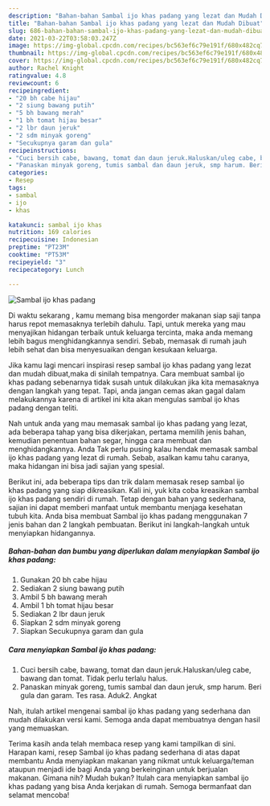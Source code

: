 ```yaml
---
description: "Bahan-bahan Sambal ijo khas padang yang lezat dan Mudah Dibuat"
title: "Bahan-bahan Sambal ijo khas padang yang lezat dan Mudah Dibuat"
slug: 686-bahan-bahan-sambal-ijo-khas-padang-yang-lezat-dan-mudah-dibuat
date: 2021-03-22T03:58:03.247Z
image: https://img-global.cpcdn.com/recipes/bc563ef6c79e191f/680x482cq70/sambal-ijo-khas-padang-foto-resep-utama.jpg
thumbnail: https://img-global.cpcdn.com/recipes/bc563ef6c79e191f/680x482cq70/sambal-ijo-khas-padang-foto-resep-utama.jpg
cover: https://img-global.cpcdn.com/recipes/bc563ef6c79e191f/680x482cq70/sambal-ijo-khas-padang-foto-resep-utama.jpg
author: Rachel Knight
ratingvalue: 4.8
reviewcount: 6
recipeingredient:
- "20 bh cabe hijau"
- "2 siung bawang putih"
- "5 bh bawang merah"
- "1 bh tomat hijau besar"
- "2 lbr daun jeruk"
- "2 sdm minyak goreng"
- "Secukupnya garam dan gula"
recipeinstructions:
- "Cuci bersih cabe, bawang, tomat dan daun jeruk.Haluskan/uleg cabe, bawang dan tomat. Tidak perlu terlalu halus."
- "Panaskan minyak goreng, tumis sambal dan daun jeruk, smp harum. Beri gula dan garam. Tes rasa. Aduk2. Angkat"
categories:
- Resep
tags:
- sambal
- ijo
- khas

katakunci: sambal ijo khas 
nutrition: 169 calories
recipecuisine: Indonesian
preptime: "PT23M"
cooktime: "PT53M"
recipeyield: "3"
recipecategory: Lunch

---
```



![Sambal ijo khas padang](https://img-global.cpcdn.com/recipes/bc563ef6c79e191f/680x482cq70/sambal-ijo-khas-padang-foto-resep-utama.jpg)

Di waktu  sekarang , kamu memang bisa mengorder makanan siap saji tanpa harus repot memasaknya terlebih dahulu. Tapi, untuk mereka yang mau menyajikan hidangan terbaik untuk keluarga tercinta, maka anda memang lebih bagus menghidangkannya sendiri. Sebab, memasak di rumah jauh lebih sehat dan bisa menyesuaikan dengan kesukaan keluarga.

Jika kamu lagi mencari inspirasi resep sambal ijo khas padang yang lezat dan mudah dibuat,maka di sinilah tempatnya. Cara membuat sambal ijo khas padang  sebenarnya tidak susah untuk dilakukan jika kita memasaknya dengan langkah yang tepat. Tapi, anda jangan cemas akan gagal dalam melakukannya 
karena di artikel ini kita akan mengulas sambal ijo khas padang dengan teliti.  



Nah untuk anda yang mau memasak sambal ijo khas padang yang lezat, ada beberapa tahap yang bisa dikerjakan, pertama memilih jenis bahan, kemudian penentuan bahan segar, hingga cara membuat dan menghidangkannya. Anda Tak perlu pusing kalau hendak memasak sambal ijo khas padang yang lezat di rumah. Sebab, asalkan kamu  tahu caranya, maka hidangan ini bisa jadi sajian yang spesial.

Berikut ini, ada beberapa tips dan trik dalam memasak resep sambal ijo khas padang yang siap dikreasikan. Kali ini, yuk kita coba kreasikan sambal ijo khas padang sendiri di rumah. Tetap dengan bahan yang sederhana, sajian ini dapat memberi manfaat untuk membantu menjaga kesehatan tubuh kita. Anda bisa membuat Sambal ijo khas padang menggunakan 7 jenis bahan dan 2 langkah pembuatan. Berikut ini langkah-langkah untuk menyiapkan hidangannya.

<!--inarticleads1-->

##### Bahan-bahan dan bumbu yang diperlukan dalam menyiapkan Sambal ijo khas padang:

1. Gunakan 20 bh cabe hijau
1. Sediakan 2 siung bawang putih
1. Ambil 5 bh bawang merah
1. Ambil 1 bh tomat hijau besar
1. Sediakan 2 lbr daun jeruk
1. Siapkan 2 sdm minyak goreng
1. Siapkan Secukupnya garam dan gula




<!--inarticleads2-->

##### Cara menyiapkan Sambal ijo khas padang:

1. Cuci bersih cabe, bawang, tomat dan daun jeruk.Haluskan/uleg cabe, bawang dan tomat. Tidak perlu terlalu halus.
1. Panaskan minyak goreng, tumis sambal dan daun jeruk, smp harum. Beri gula dan garam. Tes rasa. Aduk2. Angkat




Nah, itulah artikel mengenai  sambal ijo khas padang  yang sederhana dan mudah dilakukan versi kami. Semoga anda dapat membuatnya dengan hasil yang memuaskan. 

Terima kasih anda telah membaca resep yang kami tampilkan di sini. Harapan kami, resep  Sambal ijo khas padang sederhana di atas dapat membantu Anda menyiapkan makanan yang nikmat untuk keluarga/teman ataupun menjadi ide bagi Anda yang berkeinginan untuk berjualan makanan. Gimana nih? Mudah bukan? Itulah cara menyiapkan sambal ijo khas padang yang bisa Anda kerjakan di rumah. Semoga bermanfaat dan selamat mencoba!

